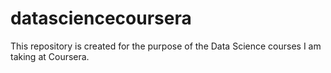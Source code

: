 # datasciencecoursera
This repository is created for the purpose of the Data Science courses I am taking at Coursera.
